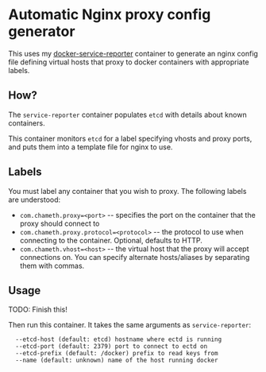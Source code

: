 # Automatic Nginx proxy config generator 

This uses my [docker-service-reporter](https://github.com/csmith/docker-service-reporter/)
container to generate an nginx config file defining virtual hosts that proxy
to docker containers with appropriate labels.

## How? 

The `service-reporter` container populates `etcd` with details about
known containers.

This container monitors `etcd` for a label specifying vhosts and proxy ports,
and puts them into a template file for nginx to use. 

## Labels

You must label any container that you wish to proxy. The following labels
are understood:

* `com.chameth.proxy=<port>` -- specifies the port on the container that the
  proxy should connect to
* `com.chameth.proxy.protocol=<protocol>` -- the protocol to use when
  connecting to the container. Optional, defaults to HTTP.
* `com.chameth.vhost=<host>` -- the virtual host that the proxy will accept
  connections on. You can specify alternate hosts/aliases by separating them
  with commas.

## Usage

TODO: Finish this!

Then run this container. It takes the same arguments as `service-reporter`:

```
  --etcd-host (default: etcd) hostname where ectd is running
  --etcd-port (default: 2379) port to connect to ectd on
  --etcd-prefix (default: /docker) prefix to read keys from
  --name (default: unknown) name of the host running docker
```

